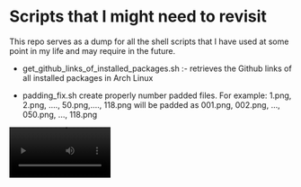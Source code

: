 # Scripts that I might need to revisit
This repo serves as a dump for all the shell scripts that I have used at some point in my life and may require in the future.

* get_github_links_of_installed_packages.sh :- retrieves the Github links of all installed packages in Arch Linux

* padding_fix.sh create properly number padded files. For example: 1.png, 2.png, ...., 50.png,...., 118.png will be padded as 001.png, 002.png, ..., 050.png, ..., 118.png

<video src='https://www.youtube.com/watch?v=ZbYI1pBDylw' width=180/>
* annoy_amma_by_calling_her_repeatedly.sh : repeatedly calls someone under the given parameters. Needs `adb` to work.

* get_github_links_of_all_pip_packages.sh :- retrieves the Github links of all installed pip packages in your Linux system.
